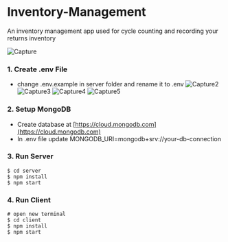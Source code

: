 # Inventory-Management
An inventory management app used for cycle counting and recording your returns inventory

![Capture](https://user-images.githubusercontent.com/69001161/234136792-ed63c1b2-ac37-4dfa-89b8-f1c04b4f2ce1.PNG)

### 1. Create .env File

- change .env.example in server folder and rename it to .env
![Capture2](https://user-images.githubusercontent.com/69001161/234270104-9fb2a473-fae6-490e-aa26-8e4043cc7acd.PNG)
![Capture3](https://user-images.githubusercontent.com/69001161/234270109-134229a4-e075-41d4-8ed0-b855ac3283e8.PNG)
![Capture4](https://user-images.githubusercontent.com/69001161/234270111-b1ad4716-4bfb-41f8-8cc2-2fac2796812d.PNG)
![Capture5](https://user-images.githubusercontent.com/69001161/234270116-2962d053-be62-45e6-b241-f83368e0baa1.PNG)

### 2. Setup MongoDB

  - Create database at [https://cloud.mongodb.com](https://cloud.mongodb.com)
  - In .env file update MONGODB_URI=mongodb+srv://your-db-connection

### 3. Run Server

```
$ cd server
$ npm install
$ npm start
```

### 4. Run Client

```
# open new terminal
$ cd client
$ npm install
$ npm start
```
